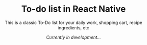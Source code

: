 <h1 align='center'>To-do list in React Native</h1>
<p align='center'>
This is a classic To-Do list for your daily work, shopping cart, recipe ingredients, etc
</p>

<p align='center' style="font-style: italic;">Currently in development...</p>
